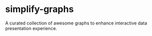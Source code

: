 # simplify-graphs
A curated collection of awesome graphs to enhance interactive data presentation experience. 
